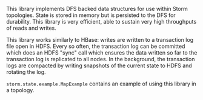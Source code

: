 This library implements DFS backed data structures for use within Storm topologies. State is stored in memory but is persisted to the DFS for durability. This library is very efficient, able to sustain very high throughputs of reads and writes.

This library works similarly to HBase: writes are written to a transaction log file open in HDFS. Every so often, the transaction log can be committed which does an HDFS "sync" call which ensures the data written so far to the transaction log is replicated to all nodes. In the background, the transaction logs are compacted by writing snapshots of the current state to HDFS and rotating the log.

`storm.state.example.MapExample` contains an example of using this library in a topology.

